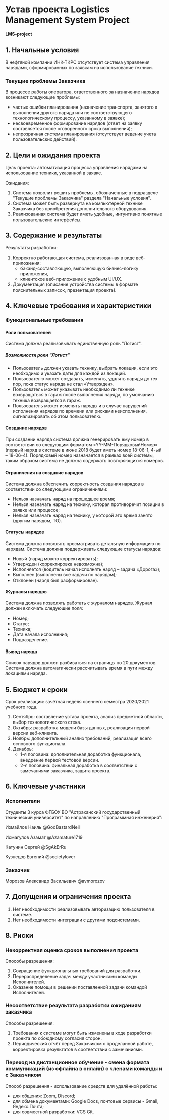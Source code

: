 # Устав проекта Logistics Management System Project 
**LMS-project** 

## 1. Начальные условия
В нефтяной компании ИНК-ТКРС отсутствует система управления нарядами, сформированных по заявкам на использование техники.

### Текущие проблемы Заказчика
В процессе работы оператора, ответственного за назначение нарядов возникают следующие проблемы:
- частые ошибки планирования (назначение транспорта, занятого в выполнении другого наряда или не соответствующего технологическому процессу, указанному в заявке);
- несвоевременное формирование нарядов (ответ на заявку составляется после оговоренного срока выполнения);
- непрозрачная система планирования (отсутствует ведение учета пользовательских действий).

## 2. Цели и ожидания проекта
Цель проекта: автоматизация процесса управления нарядами на использование техники, указанной в заявке.

Ожидания:
1. Система позволит решить проблемы, обозначенные в подразделе "Текущие проблемы Заказчика" раздела "Начальные условия".
3. Система может быть развернута на компьютерной технике Заказчика без приобретения дополнительного оборудования.
2. Реализованная система будет иметь удобные, интуитивно понятные пользовательские интерфейсы.

## 3. Содержание и результаты
Результаты разработки:
1. Корректно работающая система, реализованная в виде веб-приложения:
   - бэкэнд-составляющую, выполняющую бизнес-логику приложения,
   - клиентское веб-приложение с удобным UI/UX.
2. Документация (описание устройства системы в формате пояснительных записок, презентация проекта).

## 4. Ключевые требования и характеристики

### Функциональные требования

#### Роли пользователей 
Система должна реализовывать единственную роль "Логист".

##### Возможности роли "Логист"
- Пользователь должен указать технику, выбрать локации, если это необходимо и указать даты для каждой из локаций.
- Пользователю может создавать, изменять, удалять наряды до тех пор, пока статус наряда не стал «Утвержден».
- Пользователь может указывать необходимо ли технике возвращаться в гараж после выполнения наряда, по умолчанию техника возвращается в гараж.
- Пользователь может изменять наряды и в случае нарушений исполнения нарядов по времени или рисками неисполнения, сигнализировать об этом пользователю.

#### Создание нарядов
При создании наряда система должна генерировать ему номер в соответствии со следующим форматом «YY-MM-ПорядковыйНомер» (первый наряд в системе в июне 2018 будет иметь номер 18-06-1, 4-ый – 18-06-4). Порядковый номер назначается в рамках всей системы, таким образом система не должна содержать повторяющихся номеров.

#### Ограничения на создание нарядов
Система должна обеспечить корректность создания нарядов в соответствии со следующими ограничениями:
- Нельзя назначать наряд на прошедшее время;
- Нельзя назначать наряд на технику, которая противоречит позиции в заявке или процессе;
- Нельзя назначать наряд на технику, у которой это время занято (другим нарядом, ТО).

#### Статусы нарядов
Система должна позволять просматривать детальную информацию по нарядам. Система должна поддерживать следующие статусы нарядов:
- Новый (наряд можно корректировать);
- Утвержден (корректировка невозможна);
- Исполняется (водитель начал исполнять наряд – задача «Дорога»);
- Выполнен (выполнены все задачи по нарядам);
- Отклонен (наряд был расформирован).

#### Журналы нарядов
Система должна позволять работать с журналом нарядов. 
Журнал должен включать следующие поля:
- Номер;
- Статус;
- Техника;
- Дата начала исполнения;
- Подразделение.

#### Вывод наряда
Список нарядов должен разбиваться на страницы по 20 документов.
Система должна автоматически рассчитывать время в пути между локациями наряда.

## 5. Бюджет и сроки
Срок реализации: зачётная неделя осеннего семестра 2020/2021 учебного года.

1. Сентябрь: составление устава проекта, анализ предметной области, выбор технологического стека.
2. Октябрь: разработка модели базы данных, реализация первой версии веб-клиента.
3. Ноябрь: дополнительный анализ требований, реализация всего основного функционала.
4. Декабрь:
   - 1-я половина: дополнительная доработка функционала, внедрение первой тестовой версии.
   - 2-я половина: финальная доработка в соответствии с замечаниями заказчика, защита проекта.

## 6. Ключевые участники

### Исполнители
Студенты 3 курса ФГБОУ ВО "Астраханский государственный технический университет" по направлению "Программная инженерия":

Измайлов Наиль   	@GodBastardNeil

Исмагулов Азамат	@Azamature1719

Катунин Сергей     	@SgAkErRu

Кузнецов Евгений 	@societylover

### Заказчик
Морозов Александр Васильевич @avmorozov

## 7. Допущения и ограничения проекта
1. Нет необходимости реализовывать авторизацию пользователя в системе.
2. Нет необходимости интеграции с другими подсистемами. 

## 8. Риски

### Некорректная оценка сроков выполнения проекта 
Способы разрешения:
1. Сокращение функциональных требований для разработки.
2. Перераспределение задач между участниками команды Исполнителей.
3. Оказание помощи в решении поставленной задачи командой Исполнителей.

### Несоответствие результата разработки ожиданиям заказчика
Способы разрешения: 
1. Требования к системе могут быть изменены в ходе разработки проекта по обоюдному согласия сторон.
2. Периодический отчёт перед Заказчиком о проделанной работе, корректировка результатов в соответствии с замечаниями.

### Переход на дистанционное обучение - смена формата коммуникаций (из офлайна в онлайн) с членами команды и с Заказчиком
Способ разрешения - использование средств для удалённой работы:
- для общения: Zoom, Discord;
- для обмена документами: Google Docs, почтовые сервисы - Gmail, Яндекс.Почта;
- для совместной разработки: VCS Git.
